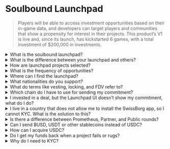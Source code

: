 # Soulbound Launchpad

> Players will be able to access investment opportunities based on their in-game data, and developers can target players and communities that show a propensity for interest in their projects. This product’s V1 is live and, since its launch, has kickstarted 6 games, with a total investment of $200,000 in investments.

<details>

<summary>What is the soulbound launchpad?</summary>

The Soulbound Launchpad is a platform that connects gamers with games raising capital based on their digital identity. It enables game developers to target specific players using their digital identities and raise funds.

</details>

<details>

<summary>What is the difference between your launchpad and others?</summary>

Players connected to the Soulbound launchpad through the credential network are granted access to deals tailored to their gaming credentials. This means an FPS player is more likely to receive an opportunity related to FPS gaming.

</details>

<details>

<summary>How are launchpad projects selected?</summary>

The investment council conducts a thorough multi-stage due diligence process, culminating in a comprehensive report. Across the private market (Venture Capitalist, Business Angels), we maintain some of the most comprehensive and detailed due diligence reports in the GameFi sector.

</details>

<details>

<summary>What is the frequency of opportunities?</summary>

Our ability to accept projects depends entirely on the quality of our deal flow. Therefore, we only consider projects that meet high standards of quality.

</details>

<details>

<summary>Where can I find the launchpad?</summary>

You can find the launchpad [here](https://launchpad.xborg.com/).

</details>

<details>

<summary>What nationalities do you support?</summary>

We support the countries supported by SwissBorg. The complete list can be found here: [https://swissborg.com/supported-countries](https://swissborg.com/supported-countries)

</details>

<details>

<summary>What do terms like vesting, locking, and FDV refer to?</summary>

* **Vesting** refers to the period during which the tokens are distributed
* **Locked** refers to the period during which the tokens are locked
* **FDV** refers to the valuation of a token, computed by multiplying its price by the max supply. (Fully Diluted Valuation)

</details>

<details>

<summary>Which chain do I have to use for sending my commitment?</summary>

Ethereum, via USDC (ERC-20).

</details>

<details>

<summary>I invested in a deal, but the Launchpad UI doesn’t show my commitment, what do I do?</summary>

If the launchpad does not show the commitment, please open a support ticket on Discord.

</details>

<details>

<summary>I live in a country that does not allow me to install the SwissBorg app, so I cannot KYC. What is the solution to this?</summary>

At the moment, we only support nationalities available on the SwissBorg app. XBorg is actively working on expanding its network, and in time more regions and nationalities will be eligible for KYC.

</details>

<details>

<summary>Is there a difference between Prometheus, Partner, and Public rounds?</summary>

The rounds in which users are eligible vary according to their demographic. Prometheus holders receive the greatest benefits and are not required to pay fees, while other rounds have different fees and allocation sizes.

</details>

<details>

<summary>Can I send BUSD, USDT or other stablecoins instead of USDC?</summary>

Currently, we only support USDC.

</details>

<details>

<summary>How can I acquire USDC?</summary>

SwissBorg is one of the best options to acquire USDC from other cryptocurrencies or fiat.

</details>

<details>

<summary>Do I get my funds back when a project fails or rugs?</summary>

We do thorough due diligence on the launchpad opportunities of XBorg to limit the number of projects that fails.

No refund will be implemented if it's deemed the investors' fault.

</details>

<details>

<summary>Why do I need to KYC?</summary>

For XBorg to comply with relevant jurisdiction relative to launchpads.

</details>
